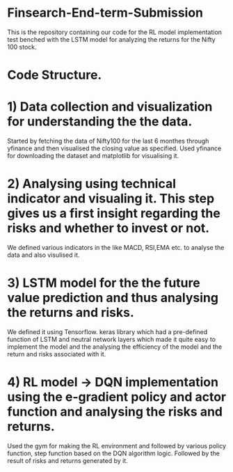 # Finsearch-End-term-Submission
This is the repository containing our code for the RL model implementation test benched with the LSTM model for analyzing the returns for the Nifty 100 stock.

# Code Structure.
# 1) Data collection and visualization for understanding the the data.
   Started by fetching the data of Nifty100 for the last 6 monthes through yfinance and then visualised the closing value as specified.
   Used yfinance for downloading the dataset and matplotlib for visualising it.
   
# 2) Analysing using technical indicator and visualing it. This step gives us a first insight regarding the risks and whether to invest or not.
   We defined various indicators in the like MACD, RSI,EMA etc. to analyse the data and also visulised it.
   
# 3) LSTM model for the the future value prediction and thus analysing the returns and risks.
   We defined it using Tensorflow. keras library which had a pre-defined function of LSTM and neutral network layers which made it quite easy to implement the model and the analysing the efficiency of the model and the return and risks associated with it.
# 4) RL model -> DQN implementation using the e-gradient policy and actor function and analysing the risks and returns.
   Used the gym for making the RL environment and followed by various policy function, step function based on the DQN algorithm logic.
   Followed by the result of risks and returns generated by it.

